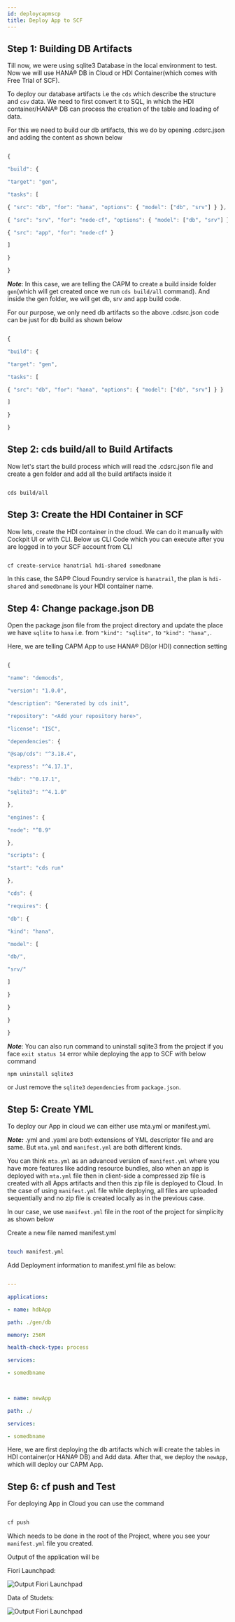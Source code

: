 ```yaml
---
id: deploycapmscp
title: Deploy App to SCF
---
```



## Step 1: Building DB Artifacts

  

Till now, we were using sqlite3 Database in the local environment to test. Now we will use HANA® DB in Cloud or HDI Container(which comes with Free Trial of SCF).

  

To deploy our database artifacts i.e the `cds` which describe the structure and `csv` data. We need to first convert it to SQL, in which the HDI container/HANA® DB can process the creation of the table and loading of data.

  

For this we need to build our db artifacts, this we do by opening .cdsrc.json and adding the content as shown below

  

```javascript

{

"build": {

"target": "gen",

"tasks": [

{ "src": "db", "for": "hana", "options": { "model": ["db", "srv"] } },

{ "src": "srv", "for": "node-cf", "options": { "model": ["db", "srv"] } },

{ "src": "app", "for": "node-cf" }

]

}

}

```

  

***Note***: In this case, we are telling the CAPM to create a build inside folder `gen`(which will get created once we run `cds build/all` command). And inside the gen folder, we will get db, srv and app build code.

  

For our purpose, we only need db artifacts so the above .cdsrc.json code can be just for db build as shown below

  

```javascript

{

"build": {

"target": "gen",

"tasks": [

{ "src": "db", "for": "hana", "options": { "model": ["db", "srv"] } }

]

}

}

```

  

## Step 2: cds build/all to Build Artifacts

  

Now let's start the build process which will read the .cdsrc.json file and create a gen folder and add all the build artifacts inside it

  

```sh

cds build/all

```

  

## Step 3: Create the HDI Container in SCF

  

Now lets, create the HDI container in the cloud. We can do it manually with Cockpit UI or with CLI. Below us CLI Code which you can execute after you are logged in to your SCF account from CLI

  

```sh

cf create-service hanatrial hdi-shared somedbname

```

In this case, the SAP® Cloud Foundry service is `hanatrail`, the plan is `hdi-shared` and `somedbname` is your HDI container name.

  

## Step 4: Change package.json DB

  

Open the package.json file from the project directory and update the place we have `sqlite` to `hana` i.e. from `"kind": "sqlite",` to `"kind": "hana",`.

Here, we are telling CAPM App to use HANA® DB(or HDI) connection setting

  

```javascript

{

"name": "democds",

"version": "1.0.0",

"description": "Generated by cds init",

"repository": "<Add your repository here>",

"license": "ISC",

"dependencies": {

"@sap/cds": "^3.18.4",

"express": "^4.17.1",

"hdb": "^0.17.1",

"sqlite3": "^4.1.0"

},

"engines": {

"node": "^8.9"

},

"scripts": {

"start": "cds run"

},

"cds": {

"requires": {

"db": {

"kind": "hana",

"model": [

"db/",

"srv/"

]

}

}

}

}

```

***Note***: You can also run command to uninstall sqlite3 from the project if you face `exit status 14` error while deploying the app to SCF with below command

```sh
npm uninstall sqlite3
```
or Just remove the `sqlite3` `dependencies` from `package.json`.
  

## Step 5: Create YML

  

To deploy our App in cloud we can either use mta.yml or manifest.yml.

  

***Note:*** .yml and .yaml are both extensions of YML descriptor file and are same. But `mta.yml` and `manifest.yml` are both different kinds.

You can think `mta.yml` as an advanced version of `manifest.yml` where you have more features like adding resource bundles, also when an app is deployed with `mta.yml` file then in client-side a compressed zip file is created with all Apps artifacts and then this zip file is deployed to Cloud. In the case of using `manifest.yml` file while deploying, all files are uploaded sequentially and no zip file is created locally as in the previous case.

  

In our case, we use `manifest.yml` file in the root of the project for simplicity as shown below

  

Create a new file named manifest.yml

  

```sh

touch manifest.yml

```

  

Add Deployment information to manifest.yml file as below:

  

```yaml

---

applications:

- name: hdbApp

path: ./gen/db

memory: 256M

health-check-type: process

services:

- somedbname

  

- name: newApp

path: ./

services:

- somedbname

```

  

Here, we are first deploying the db artifacts which will create the tables in HDI container(or HANA® DB) and Add data. After that, we deploy the `newApp`, which will deploy our CAPM App.

  

## Step 6: cf push and Test

  

For deploying App in Cloud you can use the command

  

```sh

cf push

```

  

Which needs to be done in the root of the Project, where you see your `manifest.yml` file you created.

  

Output of the application will be

  

Fiori Launchpad:

  

![Output Fiori Launchpad](https://i.ibb.co/3pD91N2/Screenshot-10.png)

  

Data of Studets:

  

![Output Fiori Launchpad](https://i.ibb.co/tZztQNv/Screenshot-12.png)